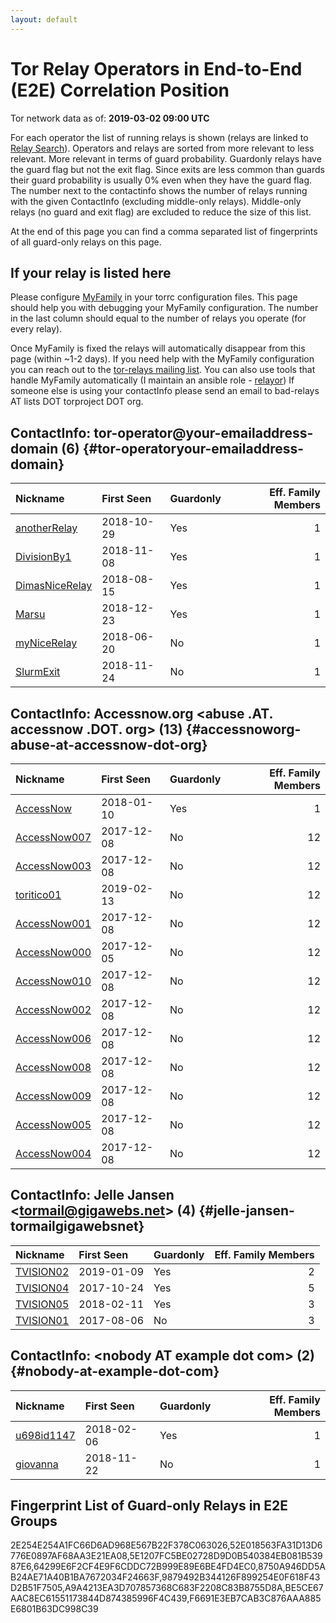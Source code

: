 ```yaml
---
layout: default
---
```



# Tor Relay Operators in End-to-End (E2E) Correlation Position

Tor network data as of: **2019-03-02 09:00 UTC**

For each operator the list of running relays is shown (relays are linked to [Relay Search](https://metrics.torproject.org/rs.html)).
Operators and relays are sorted from more relevant to less relevant. More relevant in terms of guard probability.
Guardonly relays have the guard flag but not the exit flag.
Since exits are less common than guards their guard probability is usually 0% even when they have the guard flag.
The number next to the contactinfo shows the number of relays running with the given ContactInfo (excluding middle-only relays).
Middle-only relays (no guard and exit flag) are excluded to reduce the size of this list.

At the end of this page you can find a comma separated list of fingerprints of all guard-only relays on this page.

## If your relay is listed here
Please configure [MyFamily](https://www.torproject.org/docs/tor-manual.html.en#MyFamily) in your torrc configuration files.
This page should help you with debugging your MyFamily configuration. The number in the last column should equal to the number of
relays you operate (for every relay).

Once MyFamily is fixed the relays will automatically disappear from this page (within ~1-2 days).
If you need help with the MyFamily configuration you can reach out to the
[tor-relays mailing list](https://lists.torproject.org/cgi-bin/mailman/listinfo/tor-relays).
You can also use tools that handle MyFamily automatically (I maintain an ansible role - 
[relayor](https://medium.com/@nusenu/deploying-tor-relays-with-ansible-6612593fa34d))
If someone else is using your contactInfo please send an email to bad-relays AT lists DOT torproject DOT org.


## ContactInfo: tor-operator@your-emailaddress-domain (6) {#tor-operatoryour-emailaddress-domain}

| Nickname                                                                                                  | First Seen   | Guardonly   |   Eff. Family Members |
|:----------------------------------------------------------------------------------------------------------|:-------------|:------------|----------------------:|
| [anotherRelay](https://metrics.torproject.org/rs.html#details/F6691E3EB7CAB3C876AAA885E6801B63DC998C39)   | 2018-10-29   | Yes         |                     1 |
| [DivisionBy1](https://metrics.torproject.org/rs.html#details/9879492B344126F899254E0F618F43D2B51F7505)    | 2018-11-08   | Yes         |                     1 |
| [DimasNiceRelay](https://metrics.torproject.org/rs.html#details/BE5CE67AAC8EC61551173844D874385996F4C439) | 2018-08-15   | Yes         |                     1 |
| [Marsu](https://metrics.torproject.org/rs.html#details/8750A946DD5AB24AE71A40B1BA7672034F24663F)          | 2018-12-23   | Yes         |                     1 |
| [myNiceRelay](https://metrics.torproject.org/rs.html#details/9FC15C742C2E95A34F104CB5A0826C6659CFF2B7)    | 2018-06-20   | No          |                     1 |
| [SlurmExit](https://metrics.torproject.org/rs.html#details/C0BFC0A0341BD0293F093DEC6966B99038A31B79)      | 2018-11-24   | No          |                     1 |

## ContactInfo: Accessnow.org &lt;abuse .AT. accessnow .DOT. org&gt; (13) {#accessnoworg-abuse-at-accessnow-dot-org}

| Nickname                                                                                                | First Seen   | Guardonly   |   Eff. Family Members |
|:--------------------------------------------------------------------------------------------------------|:-------------|:------------|----------------------:|
| [AccessNow](https://metrics.torproject.org/rs.html#details/64299E6F2CF4E9F6CDDC72B999E89E6BE4FD4EC0)    | 2018-01-10   | Yes         |                     1 |
| [AccessNow007](https://metrics.torproject.org/rs.html#details/0516085D6CAC40ED4CDCEFDFC5CCF6B00DE61DED) | 2017-12-08   | No          |                    12 |
| [AccessNow003](https://metrics.torproject.org/rs.html#details/2DFDEA5DD415B95594BFB12D59FE841167F94B5F) | 2017-12-08   | No          |                    12 |
| [toritico01](https://metrics.torproject.org/rs.html#details/3A4D13F52A4C9A13AD60D94615D4C0B2F5F69E3C)   | 2019-02-13   | No          |                    12 |
| [AccessNow001](https://metrics.torproject.org/rs.html#details/3C5915348D731505C48112F4F03235FDE7B8C837) | 2017-12-08   | No          |                    12 |
| [AccessNow000](https://metrics.torproject.org/rs.html#details/4273E6D162ED2717A1CF4207A254004CD3F5307B) | 2017-12-05   | No          |                    12 |
| [AccessNow010](https://metrics.torproject.org/rs.html#details/46F90EF3A3628C134DBB4654D0E4FF7EB914B690) | 2017-12-08   | No          |                    12 |
| [AccessNow002](https://metrics.torproject.org/rs.html#details/6290A2D08E5EB89C809223C5C7BF52597690751D) | 2017-12-08   | No          |                    12 |
| [AccessNow006](https://metrics.torproject.org/rs.html#details/65E6EB676633328ADE3BD3168A59134CDDD21E19) | 2017-12-08   | No          |                    12 |
| [AccessNow008](https://metrics.torproject.org/rs.html#details/7E006A46A222CE42F84B4A175698B3B593A7B3B7) | 2017-12-08   | No          |                    12 |
| [AccessNow009](https://metrics.torproject.org/rs.html#details/8D093C9C2B42BC224A5319A660A6CF5EDEFE839F) | 2017-12-08   | No          |                    12 |
| [AccessNow005](https://metrics.torproject.org/rs.html#details/B0DD527BE01842D46030265FBD9928217A709F28) | 2017-12-08   | No          |                    12 |
| [AccessNow004](https://metrics.torproject.org/rs.html#details/D255268BACBB4562554CF20147731BDA0D8C452B) | 2017-12-08   | No          |                    12 |

## ContactInfo: Jelle Jansen &lt;tormail@gigawebs.net&gt; (4) {#jelle-jansen-tormailgigawebsnet}

| Nickname                                                                                             | First Seen   | Guardonly   |   Eff. Family Members |
|:-----------------------------------------------------------------------------------------------------|:-------------|:------------|----------------------:|
| [TVISION02](https://metrics.torproject.org/rs.html#details/52E018563FA31D13D6776E0897AF68AA3E21EA08) | 2019-01-09   | Yes         |                     2 |
| [TVISION04](https://metrics.torproject.org/rs.html#details/2E254E254A1FC66D6AD968E567B22F378C063026) | 2017-10-24   | Yes         |                     5 |
| [TVISION05](https://metrics.torproject.org/rs.html#details/5E1207FC5BE02728D9D0B540384EB081B53987E6) | 2018-02-11   | Yes         |                     3 |
| [TVISION01](https://metrics.torproject.org/rs.html#details/8DAF2CAF4BFB0DD56B51955A17599A9FB0E933D3) | 2017-08-06   | No          |                     3 |

## ContactInfo: &lt;nobody AT example dot com&gt; (2) {#nobody-at-example-dot-com}

| Nickname                                                                                              | First Seen   | Guardonly   |   Eff. Family Members |
|:------------------------------------------------------------------------------------------------------|:-------------|:------------|----------------------:|
| [u698id1147](https://metrics.torproject.org/rs.html#details/A9A4213EA3D707857368C683F2208C83B8755D8A) | 2018-02-06   | Yes         |                     1 |
| [giovanna](https://metrics.torproject.org/rs.html#details/1137AB1F84EC2D52DFB1915717F14FF1A10EB392)   | 2018-11-22   | No          |                     1 |


## Fingerprint List of Guard-only Relays in E2E Groups

2E254E254A1FC66D6AD968E567B22F378C063026,52E018563FA31D13D6776E0897AF68AA3E21EA08,5E1207FC5BE02728D9D0B540384EB081B53987E6,64299E6F2CF4E9F6CDDC72B999E89E6BE4FD4EC0,8750A946DD5AB24AE71A40B1BA7672034F24663F,9879492B344126F899254E0F618F43D2B51F7505,A9A4213EA3D707857368C683F2208C83B8755D8A,BE5CE67AAC8EC61551173844D874385996F4C439,F6691E3EB7CAB3C876AAA885E6801B63DC998C39